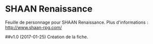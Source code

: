 # SHAAN Renaissance

Feuille de personnage pour SHAAN Renaissance. 
Plus d'informations : http://www.shaan-rpg.com/

##v1.0 (2017-01-25)
Création de la fiche.
